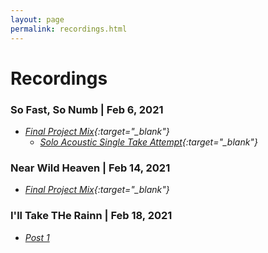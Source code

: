```yaml
---
layout: page
permalink: recordings.html
---
```


<h1 class="page-heading">Recordings</h1>

### So Fast, So Numb | Feb 6, 2021
- *[Final Project Mix](https://drive.google.com/file/d/12NVKLkgs17zyAAAiOf4Ry7WArQL7ITbf/view?usp=sharing){:target="_blank"}*
  - *[Solo Acoustic Single Take Attempt](https://drive.google.com/file/d/1CUl2yDE-w-xZD5_ret_J2Ph36HLBuFdb/view?usp=sharing){:target="_blank"}*

### Near Wild Heaven | Feb 14, 2021
- *[Final Project Mix](https://drive.google.com/file/d/1UD8Cs8dT7eKY13vEK2SkVW_mWLGNLS5J/view?usp=sharing){:target="_blank"}*

### I'll Take THe Rainn | Feb 18, 2021
- *[Post 1](ill-take-the-rain-1.html)*
